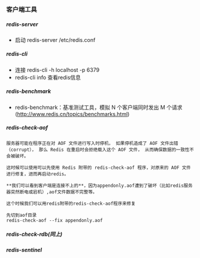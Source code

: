 ### 客户端工具
##### redis-server
* 启动 redis-server  /etc/redis.conf 

##### redis-cli
* 连接 redis-cli -h localhost -p 6379
* redis-cli info  查看redis信息


##### redis-benchmark
* redis-benchmark：基准测试工具，模拟 N 个客户端同时发出 M 个请求
(http://www.redis.cn/topics/benchmarks.html)

#####  redis-check-aof

    服务器可能在程序正在对 AOF 文件进行写入时停机， 如果停机造成了 AOF 文件出错（corrupt）， 那么 Redis 在重启时会拒绝载入这个 AOF 文件， 从而确保数据的一致性不会被破坏。
    
    这时候可以使用可以先使用 Redis 附带的 redis-check-aof 程序，对原来的 AOF 文件进行修复，进而再启动redis。
    
    **我们可以看到客户端是连接不上的**，因为appendonly.aof遭到了破坏（比如redis服务器突然断电或宕机）,aof文件数据不完整等。
    
    这个时候我们可以用redis附带的redis-check-aof程序来修复

```
先切到aof目录
redis-check-aof --fix appendonly.aof
```

##### redis-check-rdb(同上)

##### redis-sentinel